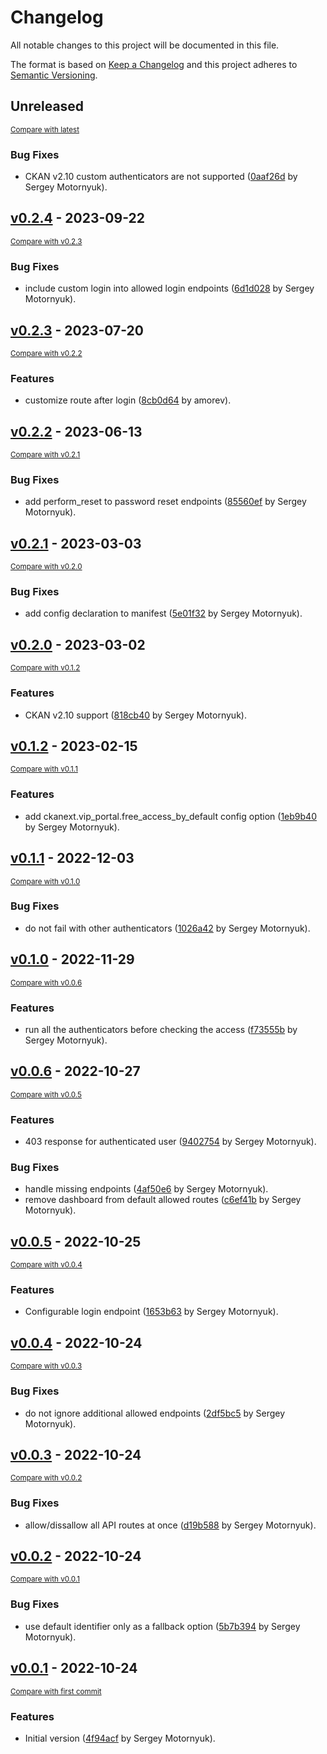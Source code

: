 # Changelog

All notable changes to this project will be documented in this file.

The format is based on [Keep a Changelog](http://keepachangelog.com/en/1.0.0/)
and this project adheres to [Semantic Versioning](http://semver.org/spec/v2.0.0.html).

<!-- insertion marker -->
## Unreleased

<small>[Compare with latest](https://github.com/DataShades/ckanext-vip-portal/compare/v0.2.4...HEAD)</small>

### Bug Fixes

- CKAN v2.10 custom authenticators are not supported ([0aaf26d](https://github.com/DataShades/ckanext-vip-portal/commit/0aaf26d7ab20d2799c9fe6c452c99ebb6fca9c7b) by Sergey Motornyuk).

<!-- insertion marker -->
## [v0.2.4](https://github.com/DataShades/ckanext-vip-portal/releases/tag/v0.2.4) - 2023-09-22

<small>[Compare with v0.2.3](https://github.com/DataShades/ckanext-vip-portal/compare/v0.2.3...v0.2.4)</small>

### Bug Fixes

- include custom login into allowed login endpoints ([6d1d028](https://github.com/DataShades/ckanext-vip-portal/commit/6d1d028df6e29bfd3834e65740a882d392215121) by Sergey Motornyuk).

## [v0.2.3](https://github.com/DataShades/ckanext-vip-portal/releases/tag/v0.2.3) - 2023-07-20

<small>[Compare with v0.2.2](https://github.com/DataShades/ckanext-vip-portal/compare/v0.2.2...v0.2.3)</small>

### Features

- customize route after login ([8cb0d64](https://github.com/DataShades/ckanext-vip-portal/commit/8cb0d6472b2c032c571d4a76c928bf98f276a3a5) by amorev).

## [v0.2.2](https://github.com/DataShades/ckanext-vip-portal/releases/tag/v0.2.2) - 2023-06-13

<small>[Compare with v0.2.1](https://github.com/DataShades/ckanext-vip-portal/compare/v0.2.1...v0.2.2)</small>

### Bug Fixes

- add perform_reset to password reset endpoints ([85560ef](https://github.com/DataShades/ckanext-vip-portal/commit/85560ef09731b0356ef01c8a0c9b588e84618adb) by Sergey Motornyuk).

## [v0.2.1](https://github.com/DataShades/ckanext-vip-portal/releases/tag/v0.2.1) - 2023-03-03

<small>[Compare with v0.2.0](https://github.com/DataShades/ckanext-vip-portal/compare/v0.2.0...v0.2.1)</small>

### Bug Fixes

- add config declaration to manifest ([5e01f32](https://github.com/DataShades/ckanext-vip-portal/commit/5e01f32c69d83f437075e66611e348bdb677973a) by Sergey Motornyuk).

## [v0.2.0](https://github.com/DataShades/ckanext-vip-portal/releases/tag/v0.2.0) - 2023-03-02

<small>[Compare with v0.1.2](https://github.com/DataShades/ckanext-vip-portal/compare/v0.1.2...v0.2.0)</small>

### Features

- CKAN v2.10 support ([818cb40](https://github.com/DataShades/ckanext-vip-portal/commit/818cb40a9146de44d015ee403d72f9967ba75b21) by Sergey Motornyuk).

## [v0.1.2](https://github.com/DataShades/ckanext-vip-portal/releases/tag/v0.1.2) - 2023-02-15

<small>[Compare with v0.1.1](https://github.com/DataShades/ckanext-vip-portal/compare/v0.1.1...v0.1.2)</small>

### Features

- add ckanext.vip_portal.free_access_by_default config option ([1eb9b40](https://github.com/DataShades/ckanext-vip-portal/commit/1eb9b40d8f1a1d48dcbca2dddc9e1bdb34f8ebb8) by Sergey Motornyuk).

## [v0.1.1](https://github.com/DataShades/ckanext-vip-portal/releases/tag/v0.1.1) - 2022-12-03

<small>[Compare with v0.1.0](https://github.com/DataShades/ckanext-vip-portal/compare/v0.1.0...v0.1.1)</small>

### Bug Fixes

- do not fail with other authenticators ([1026a42](https://github.com/DataShades/ckanext-vip-portal/commit/1026a429a1cad506133056a62c7ecc67f5b2f13c) by Sergey Motornyuk).

## [v0.1.0](https://github.com/DataShades/ckanext-vip-portal/releases/tag/v0.1.0) - 2022-11-29

<small>[Compare with v0.0.6](https://github.com/DataShades/ckanext-vip-portal/compare/v0.0.6...v0.1.0)</small>

### Features

- run all the authenticators before checking the access ([f73555b](https://github.com/DataShades/ckanext-vip-portal/commit/f73555b2dad9394ab1adea02f4a727dc1da0cb33) by Sergey Motornyuk).

## [v0.0.6](https://github.com/DataShades/ckanext-vip-portal/releases/tag/v0.0.6) - 2022-10-27

<small>[Compare with v0.0.5](https://github.com/DataShades/ckanext-vip-portal/compare/v0.0.5...v0.0.6)</small>

### Features

- 403 response for authenticated user ([9402754](https://github.com/DataShades/ckanext-vip-portal/commit/9402754977fcc085286ca7b07015b0e5d1e20f87) by Sergey Motornyuk).

### Bug Fixes

- handle missing endpoints ([4af50e6](https://github.com/DataShades/ckanext-vip-portal/commit/4af50e626c8177ce60d86f00482cbe5c3e79f3f7) by Sergey Motornyuk).
- remove dashboard from default allowed routes ([c6ef41b](https://github.com/DataShades/ckanext-vip-portal/commit/c6ef41b2008b03c2c1b979f23696c38d9b8992fb) by Sergey Motornyuk).

## [v0.0.5](https://github.com/DataShades/ckanext-vip-portal/releases/tag/v0.0.5) - 2022-10-25

<small>[Compare with v0.0.4](https://github.com/DataShades/ckanext-vip-portal/compare/v0.0.4...v0.0.5)</small>

### Features

- Configurable login endpoint ([1653b63](https://github.com/DataShades/ckanext-vip-portal/commit/1653b63fb19e895aae425d5ca9a8632c0641dd3f) by Sergey Motornyuk).

## [v0.0.4](https://github.com/DataShades/ckanext-vip-portal/releases/tag/v0.0.4) - 2022-10-24

<small>[Compare with v0.0.3](https://github.com/DataShades/ckanext-vip-portal/compare/v0.0.3...v0.0.4)</small>

### Bug Fixes

- do not ignore additional allowed endpoints ([2df5bc5](https://github.com/DataShades/ckanext-vip-portal/commit/2df5bc5a30dddcb67fc55e2baab4440df09b7e67) by Sergey Motornyuk).

## [v0.0.3](https://github.com/DataShades/ckanext-vip-portal/releases/tag/v0.0.3) - 2022-10-24

<small>[Compare with v0.0.2](https://github.com/DataShades/ckanext-vip-portal/compare/v0.0.2...v0.0.3)</small>

### Bug Fixes

- allow/dissallow all API routes at once ([d19b588](https://github.com/DataShades/ckanext-vip-portal/commit/d19b5888a7bdea84a6ee48472aa2b5bfec9fb7f1) by Sergey Motornyuk).

## [v0.0.2](https://github.com/DataShades/ckanext-vip-portal/releases/tag/v0.0.2) - 2022-10-24

<small>[Compare with v0.0.1](https://github.com/DataShades/ckanext-vip-portal/compare/v0.0.1...v0.0.2)</small>

### Bug Fixes

- use default identifier only as a fallback option ([5b7b394](https://github.com/DataShades/ckanext-vip-portal/commit/5b7b39492b5c705ad009837705579bceab3c9289) by Sergey Motornyuk).

## [v0.0.1](https://github.com/DataShades/ckanext-vip-portal/releases/tag/v0.0.1) - 2022-10-24

<small>[Compare with first commit](https://github.com/DataShades/ckanext-vip-portal/compare/4f94acf7fb0ec0615c71cc9177d66a5af9cd50e7...v0.0.1)</small>

### Features

- Initial version ([4f94acf](https://github.com/DataShades/ckanext-vip-portal/commit/4f94acf7fb0ec0615c71cc9177d66a5af9cd50e7) by Sergey Motornyuk).

